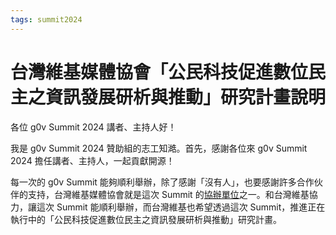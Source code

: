 ```yaml
---
tags: summit2024
---
```

# 台灣維基媒體協會「公民科技促進數位民主之資訊發展研析與推動」研究計畫說明

各位 g0v Summit 2024 講者、主持人好！

我是 g0v Summit 2024 贊助組的志工知澔。首先，感謝各位來 g0v Summit 2024 擔任講者、主持人，一起貢獻開源！

每一次的 g0v Summit 能夠順利舉辦，除了感謝「沒有人」，也要感謝許多合作伙伴的支持，台灣維基媒體協會就是這次 Summit 的[協辦單位](https://summit.g0v.tw/2024/partners/)之一。和台灣維基協力，讓這次 Summit 能順利舉辦，而台灣維基也希望透過這次 Summit，推進正在執行中的「公民科技促進數位民主之資訊發展研析與推動」研究計畫。